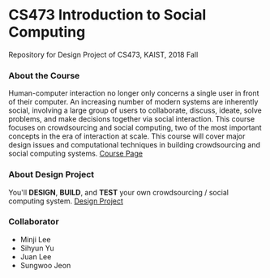 # CS473 Introduction to Social Computing
Repository for Design Project of CS473, KAIST, 2018 Fall  

### About the Course
Human-computer interaction no longer only concerns a single user in front of their computer. An increasing number of modern systems are inherently social, involving a large group of users to collaborate, discuss, ideate, solve problems, and make decisions together via social interaction. This course focuses on crowdsourcing and social computing, two of the most important concepts in the era of interaction at scale. This course will cover major design issues and computational techniques in building crowdsourcing and social computing systems. [Course Page](https://www.kixlab.org/courses/cs473-fall-2018/index.html)

### About Design Project
You'll **DESIGN**, **BUILD**, and **TEST** your own crowdsourcing / social computing system. [Design Project](https://www.kixlab.org/courses/cs473-fall-2018/design-project.html)

### Collaborator
* Minji Lee
* Sihyun Yu
* Juan Lee
* Sungwoo Jeon